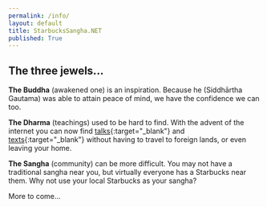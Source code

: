 ```yaml
---
permalink: /info/
layout: default
title: StarbucksSangha.NET
published: True
---
```

## The three jewels...

<b>The Buddha</b> (awakened one) is an inspiration. Because he (Siddhārtha Gautama) was able to attain peace of mind, we have the confidence we can too.

<b>The Dharma</b> (teachings) used to be hard to find. With the advent of the internet you can now find [talks](https://www.dhammatalks.org/mp3_collections_index.html){:target="_blank"} and [texts](https://www.dhammatalks.org/suttas/index.html){:target="_blank"} without having to travel to foreign lands, or even leaving your home.

<b>The Sangha</b> (community) can be more difficult. You may not have a traditional sangha near you, but virtually everyone has a Starbucks near them. Why not use your local Starbucks as your sangha?

More to come...
